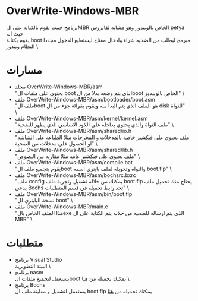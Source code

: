# OverWrite-Windows-MBR
برنامج خبيث يقوم بالكتابة على الMBR الخاص بالويندوز وهو مشابه لفايروس petya حيث انه \
يقوم بكتابة boot مبرمج ليطلب من الضحيه شراء وادخال مفتاح ليستطيع الدخول مجددا لنظام ويندوز!
\
# مسارات
- مجلد OverWrite-Windows-MBR/asm
\
"يحتوي على ملفات ال boot الذي يتم وضعه بدلا من الboot الخاص بالويندوز"
\
- ملف OverWrite-Windows-MBR/asm/bootloader/boot.asm
\
"ملف الboot هو الملف الذي يتم البدأ منه ويقوم بقرائة جزء من ال disk للنواة"\
\
- ملف OverWrite-Windows-MBR/asm/kernel/kernel.asm
\
"ملف النواة والذي يحتوي بداخله على الكود الاساسي الذي يظهر للضحية"
\
- ملف OverWrite-Windows-MBR/asm/shared/io.h
\
"ملف يحتوي على فنكشنز خاصه بالمدخلات و المخرجات مثلا الطباعة على الشاشه او الحصول على مدخلات من الضحية"
\
- ملف OverWrite-Windows-MBR/asm/shared/lib.h
\
"ملف يحتوي على فنكشنز عامه مثلا مقارنه بين النصوص"
\
- ملف OverWrite-Windows-MBR/asm/compile.bat
\
"يقوم بتجميع ملف الboot والنواه وتحويله لملف باينري اسمه boot.flp"
\
- ملف OverWrite-Windows-MBR/asm/bochsrc.bxrc
\
"ملف config يمكنك من خلاله تشغيل وتجربة ملف boot.flp يحتاج منك تحميل ملف يدعى Bochs تجد رابط تحميله في قسم المتطلبات"
\
- ملف OverWrite-Windows-MBR/asm/bin/boot.flp
\
"نسخة الباينري لل boot"
\
- ملف OverWrite-Windows-MBR/main.c
\
"هذا الملف الخاص بالexe الذي يتم ارساله للضحيه من خلاله يتم الكتابة على ال MBR"
\
# متطلبات

- برنامج Visual Studio
\
البيئة التطويرية
\
- برنامج nasm 
\
يستعمل لتجميع ملفات الboot يمكنك تحميله من <a href="https://www.nasm.us/pub/nasm/releasebuilds/?C=M;O=D">هنا</a>
\
- برنامج Bochs
\
يستعمل لتشغيل و معاينة ملف ال boot.flp يمكنك تحميله من <a href="https://sourceforge.net/projects/bochs/">هنا</a>
